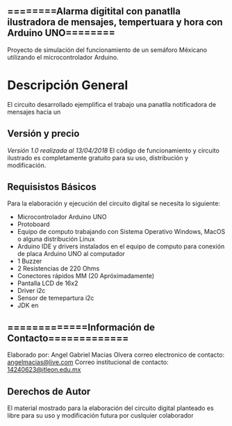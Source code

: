 ## ========Alarma digitital con panatlla ilustradora de mensajes, tempertuara y hora con Arduino UNO========
Proyecto de simulación del funcionamiento de un semáforo Méxicano
utilizando el microcontrolador Arduino. 

# Descripción General
El circuito desarrollado ejemplifica el trabajo una panatlla notificadora
de mensajes hacia un 

## Versión y precio 
*Versión 1.0 realizada al 13/04/2018*
El código de funcionamiento y circuito ilustrado es completamente gratuito
para su uso, distribución y modificación.

## Requisistos Básicos
Para la elaboración y ejecución del circuito digital se necesita lo 
siguiente:
* Microcontrolador Arduino UNO
* Protoboard
* Equipo de computo trabajando con Sistema Operativo Windows, MacOS o alguna distribución Linux
* Arduino IDE y drivers instalados en el equipo de computo para conexión de placa Arduino UNO al computador
* 1 Buzzer
* 2 Resistencias de 220 Ohms
* Conectores rápidos MM (20 Apróximadamente)
* Pantalla LCD de 16x2
* Driver i2c
* Sensor de temepartura i2c
* JDK en

## =============Información de Contacto=============
Elaborado por: Angel Gabriel Macias Olvera
correo electronico de contacto: angelmacias@live.com
Correo institucional de contacto: 14240623@itleon.edu.mx

## Derechos de Autor 
El material mostrado para la elaboración del circuito digital 
planteado es libre para su uso y modificación futura por cuslquier
colaborador




